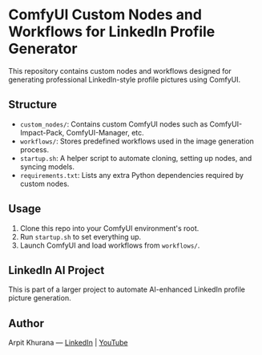 # ComfyUI Custom Nodes and Workflows for LinkedIn Profile Generator

This repository contains custom nodes and workflows designed for generating professional LinkedIn-style profile pictures using ComfyUI.

## Structure

- `custom_nodes/`: Contains custom ComfyUI nodes such as ComfyUI-Impact-Pack, ComfyUI-Manager, etc.
- `workflows/`: Stores predefined workflows used in the image generation process.
- `startup.sh`: A helper script to automate cloning, setting up nodes, and syncing models.
- `requirements.txt`: Lists any extra Python dependencies required by custom nodes.

## Usage

1. Clone this repo into your ComfyUI environment's root.
2. Run `startup.sh` to set everything up.
3. Launch ComfyUI and load workflows from `workflows/`.

## LinkedIn AI Project

This is part of a larger project to automate AI-enhanced LinkedIn profile picture generation.

## Author

Arpit Khurana — [LinkedIn](https://linkedin.com/in/arpitkhurana) | [YouTube](https://youtube.com/@arpitkhurana)

